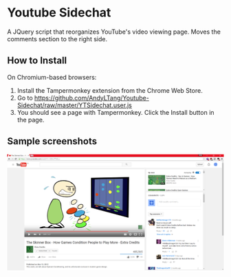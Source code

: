 # Youtube Sidechat
A JQuery script that reorganizes YouTube's video viewing page. Moves the comments section to the right side.

## How to Install
On Chromium-based browsers:
1. Install the Tampermonkey extension from the Chrome Web Store.
2. Go to https://github.com/AndyLTang/Youtube-Sidechat/raw/master/YTSidechat.user.js
3. You should see a page with Tampermonkey. Click the Install button in the page.

## Sample screenshots

![Example 1](Screenshots/example-01.png)